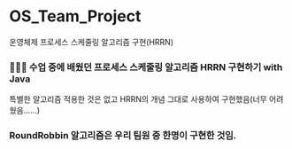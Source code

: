 # OS_Team_Project
운영체제 프로세스 스케줄링 알고리즘 구현(HRRN)

### 🙋🏻‍♂️ 수업 중에 배웠던 프로세스 스케줄링 알고리즘 HRRN 구현하기 with Java
특별한 알고리즘 적용한 것은 없고 HRRN의 개념 그대로 사용하여 구현했음(너무 어려웠음......)

### RoundRobbin 알고리즘은 우리 팀원 중 한명이 구현한 것임.
